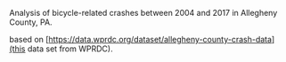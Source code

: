 Analysis of bicycle-related crashes between 2004 and 2017 in Allegheny County, PA.

based on [https://data.wprdc.org/dataset/allegheny-county-crash-data](this data set from WPRDC).
